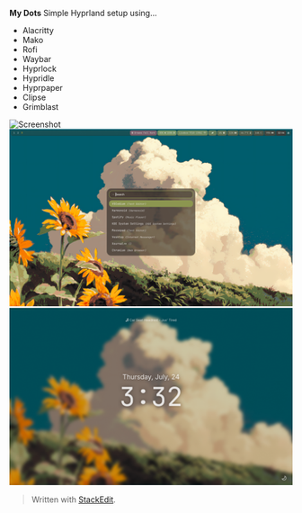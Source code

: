 **My Dots**
Simple Hyprland setup using...

 - Alacritty
 - Mako
 - Rofi
 - Waybar
 - Hyprlock
 - Hypridle
 - Hyprpaper
 - Clipse
 - Grimblast

![Screenshot](/images/screenshot.png)
![Screenshot](/images/screenshot_2.png)
![Screenshot](/images/lockscreen.png)

> Written with [StackEdit](https://stackedit.io/).